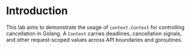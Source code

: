 # Introduction

This lab aims to demonstrate the usage of `context.Context` for controlling cancellation in Golang. A `Context` carries deadlines, cancellation signals, and other request-scoped values across API boundaries and goroutines.
